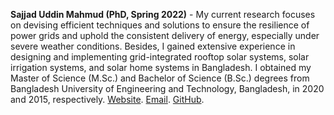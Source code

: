 **Sajjad Uddin Mahmud (PhD, Spring 2022)** - My current research focuses on devising efficient techniques and solutions to ensure the resilience of power grids and uphold the consistent delivery of energy, especially under severe weather conditions. Besides, I gained extensive experience in designing and implementing grid-integrated rooftop solar systems, solar irrigation systems, and solar home systems in Bangladesh. I obtained my Master of Science (M.Sc.) and Bachelor of Science (B.Sc.) degrees from Bangladesh University of Engineering and Technology, Bangladesh, in 2020 and 2015, respectively.  [Website](https://sites.google.com/view/sajjadmahmud). [Email](mailto:sajjaduddin.mahmud@wsu.edu). [GitHub](https://github.com/sajjad30148).
